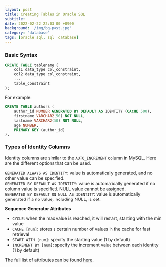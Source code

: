 ```yaml
---
layout: post
title: Creating Tables in Oracle SQL
subtitle: 
date: 2022-02-22 22:03:00 +0900
background: '/img/bg-post.jpg'
category: "database"
tags: [oracle sql, sql, database]
---
```



### Basic Syntax
```sql
CREATE TABLE tablename (
    col1 data_type col_constraint,
    col2 data_type col_constraint,
    ...
    table_constraint
);
```

For example:
```sql
CREATE TABLE authors (
    author_id NUMBER GENERATED BY DEFAULT AS IDENTITY (CACHE 500),
    firstname VARCHAR2(50) NOT NULL,
    lastname VARCHAR2(50) NOT NULL,
    age NUMBER,
    PRIMARY KEY (author_id)
);
```

### Types of Identity Columns
Identity columns are similar to the `AUTO_INCREMENT` column in MySQL. Here are the different options that can be used.

`GENERATED ALWAYS AS IDENTITY`: value is automatically generated, and no other value can be specified.  
`GENERATED BY DEFAULT AS IDENTITY`: value is automatically generated if no column value is specified. NULL value cannot be assigned.  
`GENERATED BY DEFAULT ON NULL AS IDENTITY`: value is automatically generated if a no value, including NULL, is set.

**Sequence Generator Attributes**
* `CYCLE`: when the max value is reached, it will restart, starting with the min value  
* `CACHE [num]`: stores a certain number of values in the cache for fast retrieval
* `START WITH [num]`: specify the starting value (1 by default)  
* `INCREMENT BY [num]`: specify the increment value between each identity (1 by default)  

The full list of attributes can be found [here](https://docs.oracle.com/en/database/other-databases/nosql-database/19.1/java-driver-table/sequence-generator-attributes.html).

